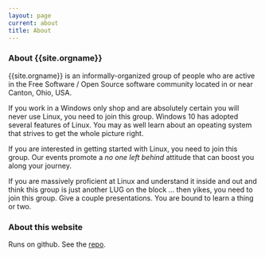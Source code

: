 ```yaml
---
layout: page
current: about
title: About
---
```


### About {{site.orgname}}

{{site.orgname}} is an informally-organized group of people who are active in the Free Software / Open Source software community located in or near Canton, Ohio, USA.

If you work in a Windows only shop and are absolutely certain you
will never use Linux, you need to join this group. Windows 10 has adopted
several features of Linux. You may as well learn about an opeating system
that strives to get the whole picture right.

If you are interested in getting started with Linux, you need to join this group. Our events promote a *no one left behind* attitude that can boost you along your journey.

If you are massively proficient at Linux and understand it inside and out
and think this group is just another LUG on the block … then yikes, you
need to join this group. Give a couple presentations. You are bound to learn
a thing or two.

### About this website

Runs on github. See the [repo]({{site.githuburl}}).



